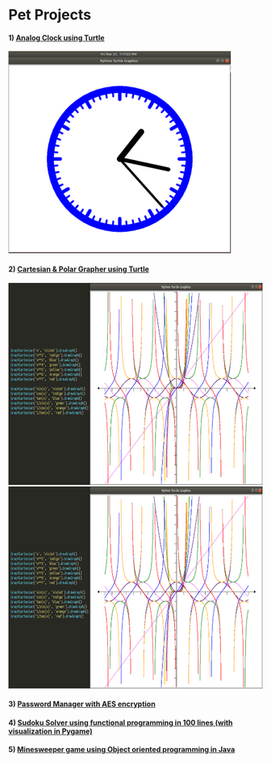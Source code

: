 # Pet Projects

#### 1) [Analog Clock using Turtle](/analog_clock.py)
<img src="https://raw.githubusercontent.com/Sud0-u53r/PythonStuff/master/imgs/analog_clock.png" alt="AnalogClock.png" height="400">

#### 2) [Cartesian & Polar Grapher using Turtle](/grapher.py)
<img src="https://raw.githubusercontent.com/Sud0-u53r/PythonStuff/master/imgs/grapher.png" alt="Grapher.png" height="400">
<img src="https://raw.githubusercontent.com/Sud0-u53r/PythonStuff/master/imgs/grapher.png" alt="Grapher.png" height="400">

#### 3) [Password Manager with AES encryption](/mySafe.py)

#### 4) [Sudoku Solver using functional programming in 100 lines (with visualization in Pygame)](/sudoku_solver_100lines.py)

#### 5) [Minesweeper game using Object oriented programming in Java](/Minesweeper.java)